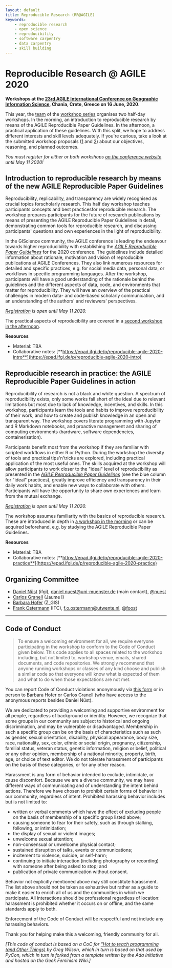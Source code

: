 ```yaml
---
layout: default
title: Reproducible Research (RR@AGILE)
keywords:
    - reproducible research
    - open science
    - reproducibility
    - software carpentry
    - data carpentry
    - skill building
---
```


# Reproducible Research @ AGILE 2020

**Workshops at the [23rd AGILE International Conference on Geographic Information Science](https://agile-online.org/conference-2020/), Chania, Crete, Greece on 16 June, 2020**.

This year, the [team](#organizing-committee) of the [workshop series](../) organises two half-day workshops.
In the morning, an introduction to reproducible research by means of the AGILE Reproducible Paper Guidelines.
In the afternoon, a practical application of these guidelines.
With this split, we hope to address different interests and skill levels adequately.
If you're curious, take a look at the submitted workshop proposals ([1](../public/files/agile2020_workshop-proposal_introduction-to-reproducible-research.pdf)&nbsp;and&nbsp;[2](../public/files/agile2020_workshop-proposal_reproducible-research-in-practice.pdf)) about our objectives, reasoning, and planned outcomes.

_You must register for either or both workshops [on the conference website](https://agile-online.org/conference-2020/registration-2020) until May 11 2020!_

## Introduction to reproducible research by means of the new AGILE Reproducible Paper Guidelines

Reproducibility, replicability, and transparency are widely recognised as crucial topics forscholarly research.
This half day workshop teaches participants concepts and best practicesfor reproducible research.
The workshop prepares participants for the future of research publications by means of presenting the AGILE Reproducible Paper Guidelines in detail, demonstrating common tools for reproducible research, and discussing participants' questions and own experiences in the light of reproducibility.

In the GIScience community, the AGILE conference is leading the endeavour towards higher reproducibility with establishing the [_AGILE Reproducible Paper Guidelines_](​https://doi.org/10.17605/OSF.IO/CB7Z8​) for the 2020 conference.
The guidelines include detailed information about rationale, motivation and vision of reproducible publications at AGILE Conferences.
They also link numerous resources for detailed and specific practices, e.g. for social media data, personal data, or workflows in specific programming languages.
After the workshop, participants will have a good understanding of the rationale behind the guidelines and the different aspects of data, code, and environments that matter for reproducibility.
They will have an overview of the practical challenges in modern data- and code-based scholarly communication, and an understanding of the authors' and reviewers' perspectives.

_[Registration](https://agile-online.org/conference-2020/registration-2020) is open until May 11 2020._

The practical aspects of reproducibility are covered in a [second workshop in the afternoon](#reproducible-research-in-practice-the-agile-reproducible-paper-guidelines-in-action).

**Resources**

- Material: TBA
- Collaborative notes: [**https://epad.ifgi.de/p/reproducible-agile-2020-intro**](https://epad.ifgi.de/p/reproducible-agile-2020-intro)

## Reproducible research in practice: the AGILE Reproducible Paper Guidelines in action

Reproducibility of research is not a black and white question.
A spectrum of reproducibility exists, only some works fall short of the ideal due to relevant limitations but most due to lack of knowledge, incentives, and skills.
In this workshop, participants learn the tools and habits to improve reproducibility of their work, and how to create and publish knowledge in an open and transparent way.
The workshop covers literate programming with Jupyter and R Markdown notebooks, and proactive management and sharing of computing environments (hardware, software dependencies, containerisation). 

Participants benefit most from the workshop if they are familiar with scripted workflows in either R or Python.
During the workshop the diversity of tools and practical tips'n'tricks are explored, including practical application of the most useful ones.
The skills acquired at the workshop will allow participants to work closer to the "ideal" level of reproducibility as presented in the [_AGILE Reproducible Paper Guidelines_](​https://doi.org/10.17605/OSF.IO/CB7Z8​) (see the blue column for "ideal" practices), greatly improve efficiency and transparency in their daily work habits, and enable new ways to collaborate with others.
Participants will have the opportunity to share own experiences and learn from the mutual exchange.

_[Registration](https://agile-online.org/conference-2020/registration-2020) is open until May 11 2020._

The workshop assumes familiarity with the basics of reproducible research. These are introduced in depth in [a workshop in the morning](#introduction-to-reproducible-research-by-means-of-the-new-agile-reproducible-paper-guidelines) or can be acquired beforehand, e.g. by studying the AGILE Reproducible Paper Guidelines.

**Resources**

- Material: TBA
- Collaborative notes: [**https://epad.ifgi.de/p/reproducible-agile-2020-practice**](https://epad.ifgi.de/p/reproducible-agile-2020-practice)

## Organizing Committee

- [Daniel Nüst](https://orcid.org/0000-0002-0024-5046) (ifgi), daniel.nuest@uni-muenster.de (main contact), [@nuest](https://github.com/nuest)
- [Carlos Granell](https://orcid.org/0000-0003-1004-9695) (Jaume I)
- [Barbara Hofer](https://orcid.org/0000-0001-7078-3766) (Z_GIS)
- [Frank Ostermann](https://orcid.org/0000-0002-9317-8291) (ITC), f.o.ostermann@utwente.nl, [@foost](https://github.com/foost)

------

## Code of Conduct

> To ensure a welcoming environment for all, we require everyone participating in the workshop to conform to the Code of Conduct given below.
> This code applies to all spaces related to the workshop including, but not limited to, workshop venue, emails, shared documents, and code repositories.
> We strongly recommend that anyone running workshops or classes of any kind choose and publish a similar code so that everyone will know what is expected of them and what to do when those expectations are not met.

You can report Code of Conduct violations anonymously via [this form](https://docs.google.com/forms/d/e/1FAIpQLSc8eXwMHpHQIbj4BptImIDCDlBgRZeq1mEtKBEglxpoIIkpZQ/viewform?usp=sf_link) or in person to Barbara Hofer or Carlos Granell (who have access to the anonymous reports besides Daniel Nüst).

We are dedicated to providing a welcoming and supportive environment for all people, regardless of background or identity.
However, we recognize that some groups in our community are subject to historical and ongoing discrimination, and may be vulnerable or disadvantaged.
Membership in such a specific group can be on the basis of characteristics such as such as gender, sexual orientation, disability, physical appearance, body size, race, nationality, sex, color, ethnic or social origin, pregnancy, citizenship, familial status, veteran status, genetic information, religion or belief, political or any other opinion, membership of a national minority, property, birth, age, or choice of text editor.
We do not tolerate harassment of participants on the basis of these categories, or for any other reason.

Harassment is any form of behavior intended to exclude, intimidate, or cause discomfort.
Because we are a diverse community, we may have different ways of communicating and of understanding the intent behind actions.
Therefore we have chosen to prohibit certain forms of behavior in our community, regardless of intent.
Prohibited harassing behavior includes but is not limited to:

- written or verbal comments which have the effect of excluding people on the basis of membership of a specific group listed above;
- causing someone to fear for their safety, such as through stalking, following, or intimidation;
- the display of sexual or violent images;
- unwelcome sexual attention;
- non-consensual or unwelcome physical contact;
- sustained disruption of talks, events or communications;
- incitement to violence, suicide, or self-harm;
- continuing to initiate interaction (including photography or recording) with someone after being asked to stop; and
- publication of private communication without consent.

Behavior not explicitly mentioned above may still constitute harassment.
The list above should not be taken as exhaustive but rather as a guide to make it easier to enrich all of us and the communities in which we participate.
All interactions should be professional regardless of location: harassment is prohibited whether it occurs on or offline, and the same standards apply to both.

Enforcement of the Code of Conduct will be respectful and not include any harassing behaviors.

Thank you for helping make this a welcoming, friendly community for all.

_[This code of conduct is based on a CoC for ["Hot to teach programming (and Other Things)](http://third-bit.com/teaching/conduct.html) by Greg Wilson, which in turn is based on that used by PyCon, which in turn is forked from a template written by the Ada Initiative and hosted on the Geek Feminism Wiki.]_
